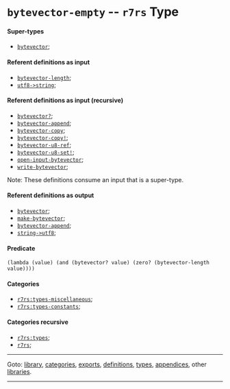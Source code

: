 

<a id='type__r7rs__bytevector-empty'></a>

# `bytevector-empty` -- `r7rs` Type


<a id='type__r7rs__bytevector-empty__super-types'></a>

#### Super-types

 * [`bytevector`](../../r7rs/types/bytevector.md#type__r7rs__bytevector);


<a id='type__r7rs__bytevector-empty__referent-definitions-input'></a>

#### Referent definitions as input

 * [`bytevector-length`](../../r7rs/definitions/bytevector-length.md#definition__r7rs__bytevector-length);
 * [`utf8->string`](../../r7rs/definitions/utf8-_3e_string.md#definition__r7rs__utf8-_3e_string);


<a id='type__r7rs__bytevector-empty__referent-definitions-input-recursive'></a>

#### Referent definitions as input (recursive)

 * [`bytevector?`](../../r7rs/definitions/bytevector_3f.md#definition__r7rs__bytevector_3f);
 * [`bytevector-append`](../../r7rs/definitions/bytevector-append.md#definition__r7rs__bytevector-append);
 * [`bytevector-copy`](../../r7rs/definitions/bytevector-copy.md#definition__r7rs__bytevector-copy);
 * [`bytevector-copy!`](../../r7rs/definitions/bytevector-copy_21.md#definition__r7rs__bytevector-copy_21);
 * [`bytevector-u8-ref`](../../r7rs/definitions/bytevector-u8-ref.md#definition__r7rs__bytevector-u8-ref);
 * [`bytevector-u8-set!`](../../r7rs/definitions/bytevector-u8-set_21.md#definition__r7rs__bytevector-u8-set_21);
 * [`open-input-bytevector`](../../r7rs/definitions/open-input-bytevector.md#definition__r7rs__open-input-bytevector);
 * [`write-bytevector`](../../r7rs/definitions/write-bytevector.md#definition__r7rs__write-bytevector);

Note:  These definitions consume an input that is a super-type.


<a id='type__r7rs__bytevector-empty__referent-definitions-output'></a>

#### Referent definitions as output

 * [`bytevector`](../../r7rs/definitions/bytevector.md#definition__r7rs__bytevector);
 * [`make-bytevector`](../../r7rs/definitions/make-bytevector.md#definition__r7rs__make-bytevector);
 * [`bytevector-append`](../../r7rs/definitions/bytevector-append.md#definition__r7rs__bytevector-append);
 * [`string->utf8`](../../r7rs/definitions/string-_3e_utf8.md#definition__r7rs__string-_3e_utf8);


<a id='type__r7rs__bytevector-empty__predicate'></a>

#### Predicate

````
(lambda (value) (and (bytevector? value) (zero? (bytevector-length value))))
````


<a id='type__r7rs__bytevector-empty__categories'></a>

#### Categories

 * [`r7rs:types-miscellaneous`](../../r7rs/categories/r7rs_3a_types-miscellaneous.md#category__r7rs__r7rs_3a_types-miscellaneous);
 * [`r7rs:types-constants`](../../r7rs/categories/r7rs_3a_types-constants.md#category__r7rs__r7rs_3a_types-constants);


<a id='type__r7rs__bytevector-empty__categories-recursive'></a>

#### Categories recursive

 * [`r7rs:types`](../../r7rs/categories/r7rs_3a_types.md#category__r7rs__r7rs_3a_types);
 * [`r7rs`](../../r7rs/categories/r7rs.md#category__r7rs__r7rs);

----

Goto: [library](../../r7rs/_index.md#library__r7rs), [categories](../../r7rs/categories/_index.md#toc__r7rs__categories), [exports](../../r7rs/exports/_index.md#toc__r7rs__exports), [definitions](../../r7rs/definitions/_index.md#toc__r7rs__definitions), [types](../../r7rs/types/_index.md#toc__r7rs__types), [appendices](../../r7rs/appendices/_index.md#toc__r7rs__appendices), other [libraries](../../_libraries.md#toc__libraries).

----

